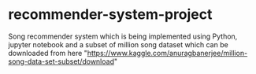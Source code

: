 # recommender-system-project
Song recommender system which is being implemented using Python, jupyter notebook and a subset of million song dataset 
which can be downloaded from here "https://www.kaggle.com/anuragbanerjee/million-song-data-set-subset/download"
